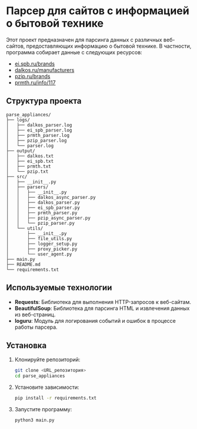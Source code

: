 # Парсер для сайтов с информацией о бытовой технике

Этот проект предназначен для парсинга данных с различных веб-сайтов, предоставляющих информацию о бытовой технике. В частности, программа собирает данные с следующих ресурсов:

- [ei.spb.ru/brands](http://ei,spb.ru/brands)
- [dalkos.ru/manufacturers](http://dalkos.ru/manufacturers)
- [pzip.ru/brands](http://pzip.ru/brands)
- [prmth.ru/info/117](http://prmth.ru/info/117)

## Структура проекта

```
parse_appliances/
├── logs/
│   ├── dalkos_parser.log
│   ├── ei_spb_parser.log
│   ├── prmth_parser.log
│   ├── pzip_parser.log
│   └── parser.log
├── output/
│   ├── dalkos.txt
│   ├── ei_spb.txt
│   ├── prmth.txt
│   └── pzip.txt
├── src/
│   ├── __init__.py
│   ├── parsers/
│   │   ├── __init__.py
│   │   ├── dalkos_async_parser.py
│   │   ├── dalkos_parser.py
│   │   ├── ei_spb_parser.py
│   │   ├── prmth_parser.py
│   │   ├── pzip_async_parser.py
│   │   └── pzip_parser.py
│   └── utils/
│       ├── __init__.py
│       ├── file_utils.py
│       ├── logger_setup.py
│       ├── proxy_picker.py
│       └── user_agent.py
├── main.py
├── README.md
└── requirements.txt
```

## Используемые технологии

- **Requests**: Библиотека для выполнения HTTP-запросов к веб-сайтам.
- **BeautifulSoup**: Библиотека для парсинга HTML и извлечения данных из веб-страниц.
- **loguru**: Модуль для логирования событий и ошибок в процессе работы парсера.

## Установка

1. Клонируйте репозиторий:
   ```bash
   git clone <URL_репозитория>
   cd parse_appliances

   ```
2. Установите зависимости:
    ```bash
    pip install -r requirements.txt
 
    ```
3. Запустите программу:
    ```bash
    python3 main.py

    ```